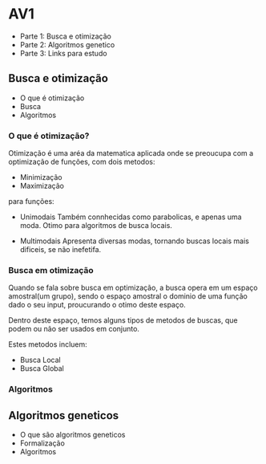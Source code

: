 # AV1

- Parte 1: Busca e otimização
- Parte 2: Algoritmos genetico
- Parte 3: Links para estudo

## Busca e otimização

- O que é otimização
- Busca
- Algoritmos

### O que é otimização?

Otimização é uma aréa da matematica aplicada
onde se preoucupa com a optimização de
funções, com dois metodos:

- Minimização
- Maximização

para funções:

- Unimodais
Também connhecidas como parabolicas, e apenas uma moda.
Otimo para algoritmos de busca locais.

- Multimodais
Apresenta diversas modas, tornando buscas locais mais dificeis,
se não inefetifa.


### Busca em otimização

Quando se fala sobre busca em optimização, a busca opera em 
um espaço amostral(um grupo), sendo o espaço amostral o 
dominio de uma função dado o seu input, proucurando o otimo deste espaço.

Dentro deste espaço, temos alguns tipos de metodos de buscas, 
que podem ou não ser usados em conjunto.

Estes metodos incluem:

- Busca Local
- Busca Global

### Algoritmos

## Algoritmos geneticos

- O que são algoritmos geneticos
- Formalização
- Algoritmos


